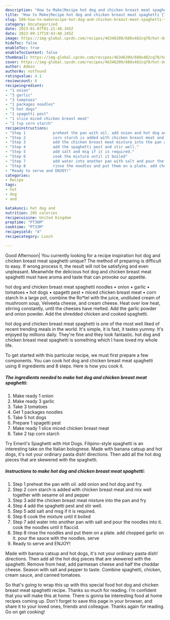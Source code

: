 ```yaml
---
description: "How to Make|Recipe hot dog and chicken breast meat spaghetti {That is Delicious"
title: "How to Make|Recipe hot dog and chicken breast meat spaghetti {That is Delicious"
slug: 589-how-to-makerecipe-hot-dog-and-chicken-breast-meat-spaghetti-that-is-delicious
category: Uncategorized
date: 2023-01-07T01:21:48.345Z
date: 2023-09-17T19:43:48.245Z
image: https://img-global.cpcdn.com/recipes/46346209/680x482cq70/hot-dog-and-chicken-breast-meat-spaghetti-recipe-main-photo.jpg
hideToc: false
enableToc: true
enableTocContent: false
thumbnail: https://img-global.cpcdn.com/recipes/46346209/680x482cq70/hot-dog-and-chicken-breast-meat-spaghetti-recipe-main-photo.jpg
cover: https://img-global.cpcdn.com/recipes/46346209/680x482cq70/hot-dog-and-chicken-breast-meat-spaghetti-recipe-main-photo.jpg
author: Admin
authorAv: notfound
ratingvalue: 4.1
reviewcount: 6
recipeingredient:
- "1 onion"
- "3 garlic"
- "3 tomatoes"
- "1 packages noodles"
- "5 hot dogs"
- "1 spagetti pest"
- "1 slice miced chicken breast meat"
- "2 tsp corn starch"
recipeinstructions:
- "Step 1            preheat the pan with oil. add onion and hot dog and fry."
- "Step 2            corn starch is added with chicken breast meat and mix well together with sesame oil and pepper"
- "Step 3            add the chicken breast meat mixture into the pan and fry"
- "Step 4            add the spaghetti pest and stir well."
- "Step 5            add salt and msg if it is required."
- "Step 6            cook the mixture until it boiled"
- "Step 7            add water into another pan with salt and pour the noodles into it. cook the noodles until it flaccid."
- "Step 8            rinse the noodles and put them on a plate. add chopped garlic on it. pour the sauce with the noodles. serve"
- "Ready to serve and ENJOY!"
categories:
- Recipe
tags:
- hot
- dog
- and

katakunci: hot dog and 
nutrition: 285 calories
recipecuisine: United Kingdom
preptime: "PT36M"
cooktime: "PT33M"
recipeyield: "4"
recipecategory: Lunch

---
```



Good Afternoon| You currently looking for a recipe inspiration hot dog and chicken breast meat spaghetti unique? The method of preparing is difficult to easy. If wrong process it, the result will not be satisfying and even unpleasant. Meanwhile the delicious hot dog and chicken breast meat spaghetti must have aroma and taste that can provoke our appetite.





hot dog and chicken breast meat spaghetti noodles • onion • garlic • tomatoes • hot dogs • spagetti pest • miced chicken breast meat • corn starch In a large pot, combine the Ro*tel with the juice, undiluted cream of mushroom soup, Velveeta cheese, and cream cheese. Heat over low heat, stirring constantly, until the cheeses have melted. Add the garlic powder and onion powder. Add the shredded chicken and cooked spaghetti.

hot dog and chicken breast meat spaghetti is one of the most well liked of recent trending meals in the world. It's simple, it is fast, it tastes yummy. It's enjoyed by millions daily. They're fine and they look fantastic. hot dog and chicken breast meat spaghetti is something which I have loved my whole life.


To get started with this particular recipe, we must first prepare a few components. You can cook hot dog and chicken breast meat spaghetti using 8 ingredients and 8 steps. Here is how you cook it.

<!--inarticleads1-->

##### The ingredients needed to make hot dog and chicken breast meat spaghetti:

1. Make ready 1 onion
1. Make ready 3 garlic
1. Take 3 tomatoes
1. Get 1 packages noodles
1. Take 5 hot dogs
1. Prepare 1 spagetti pest
1. Make ready 1 slice miced chicken breast meat
1. Take 2 tsp corn starch


Try Emeril&#39;s Spaghetti with Hot Dogs. Filipino-style spaghetti is an interesting take on the Italian bolognese. Made with banana catsup and hot dogs, it&#39;s not your ordinary pasta dish! directions. Then add all the hot dog pieces that are skewered with the spaghetti. 

<!--inarticleads2-->

##### Instructions to make hot dog and chicken breast meat spaghetti:

1. Step 1            preheat the pan with oil. add onion and hot dog and fry.
1. Step 2            corn starch is added with chicken breast meat and mix well together with sesame oil and pepper
1. Step 3            add the chicken breast meat mixture into the pan and fry
1. Step 4            add the spaghetti pest and stir well.
1. Step 5            add salt and msg if it is required.
1. Step 6            cook the mixture until it boiled
1. Step 7            add water into another pan with salt and pour the noodles into it. cook the noodles until it flaccid.
1. Step 8            rinse the noodles and put them on a plate. add chopped garlic on it. pour the sauce with the noodles. serve
1. Ready to serve and ENJOY!

Made with banana catsup and hot dogs, it&#39;s not your ordinary pasta dish! directions. Then add all the hot dog pieces that are skewered with the spaghetti. Remove from heat, add parmesan cheese and half the cheddar cheese. Season with salt and pepper to taste. Combine spaghetti, chicken, cream sauce, and canned tomatoes. 

So that's going to wrap this up with this special food hot dog and chicken breast meat spaghetti recipe. Thanks so much for reading. I'm confident that you will make this at home. There is gonna be interesting food at home recipes coming up. Don't forget to save this page in your browser, and share it to your loved ones, friends and colleague. Thanks again for reading. Go on get cooking!
